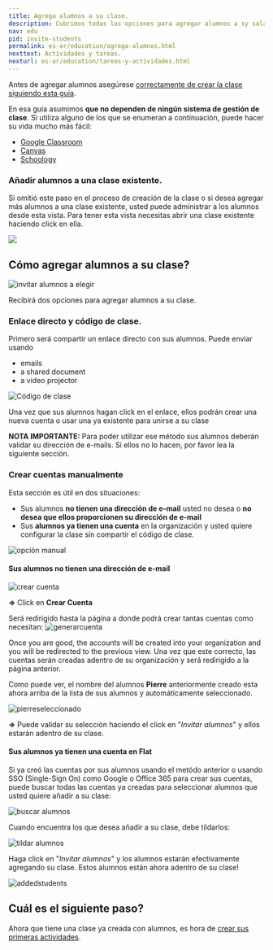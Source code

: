 ```yaml
---
title: Agrega alumnos a su clase.
description: Cubrimos todas las opciones para agregar alumnos a sy sala de clase, código, enlace directo y sincronización con las tres 
nav: edu
pid: invite-students
permalink: es-ar/education/agrega-alumnos.html
nexttext: Actividades y tareas.
nexturl: es-ar/education/tareas-y-actividades.html
---
```


Antes de agregar alumnos asegúrese [correctamente de crear la clase siguiendo esta guía](/help/es-ar/education/crear-una-nueva-clase.html).

En esa guía asumimos **que no dependen de ningún sistema de gestión de clase**. Si utiliza alguno de los que se enumeran a continuación, puede hacer su vida mucho más fácil:
* [Google Classroom](/help/en/education/google-classroom/)
* [Canvas](https://blog.flat.io/flat-canvas/)
* [Schoology](https://blog.flat.io/flat-schoology/)

### Añadir alumnos a una clase existente.

Si omitió este paso en el proceso de creación de la clase o si desea agregar más alumnos a una clase existente, usted puede administrar a los alumnos desde esta vista. Para tener esta vista necesitas abrir una clase existente haciendo click en ella.


![](/help/assets/img/invitestudents/existing-class.png)

## Cómo agregar alumnos a su clase?

![invitar alumnos a elegir](/help/assets/img/invitestudents/invitestudents.png)

Recibirá dos opciones para agregar alumnos a su clase.

### Enlace directo y código de clase.

Primero será compartir un enlace directo con sus alumnos. Puede enviar usando
* emails
* a shared document
* a video projector

![Código de clase](/help/assets/img/invitestudents/classcode.png)

Una vez que sus alumnos hagan click en el enlace, ellos podrán crear una nueva cuenta o usar una ya existente para unirse a su clase

**NOTA IMPORTANTE:** Para poder utilizar ese método sus alumnos deberán validar su dirección de e-mails. Si ellos no lo hacen, por favor lea la siguiente sección.
 

### Crear cuentas manualmente

Esta sección es útil en dos situaciones:

* Sus alumnos **no tienen una dirección de e-mail** usted no desea o **no desea que ellos proporcionen su dirección de e-mail**
* Sus **alumnos ya tienen una cuenta** en la organización y usted quiere configurar la clase sin compartir el código de clase.

![opción manual](/help/assets/img/invitestudents/addstudents.png)

#### **Sus alumnos no tienen una dirección de e-mail**

![crear cuenta](/help/assets/img/invitestudents/addstudents-createaccount.png)

**=>** Click en **Crear Cuenta**

Será redirigido hasta la página a donde podrá crear tantas cuentas como necesitan:
![generarcuenta](/help/assets/img/invitestudents/generate-account.png)

Once you are good, the accounts will be created into your organization and you will be redirected to the previous view.
Una vez que este correcto, las cuentas serán creadas adentro de su organización y será redirigido a la página anterior.

Como puede ver, el nombre del alumnos **Pierre** anteriormente creado esta ahora arriba de la lista de sus alumnos y automáticamente seleccionado.

![pierreseleccionado](/help/assets/img/invitestudents/pierreselected.png)

**=>** Puede validar su selección haciendo el click en "*Invitar alumnos*" y ellos estarán adentro de su clase.

#### **Sus alumnos ya tienen una cuenta en Flat**

Si ya creó las cuentas por sus alumnos usando el metódo anterior o usando SSO (Single-Sign On) como Google o Office 365 para crear sus cuentas, puede buscar todas las cuentas ya creadas para seleccionar alumnos que usted quiere añadir a su clase:

![buscar alumnos](/help/assets/img/invitestudents/search-addstudents.png)

Cuando encuentra los que desea añadir a su clase, debe tildarlos: 

![tildar alumnos](/help/assets/img/invitestudents/tickstudents.png)

Haga click en "*Invitar alumnos*" y los alumnos estarán efectivamente agregando su clase. Estos alumnos están ahora adentro de su clase!

![addedstudents](/help/assets/img/invitestudents/addedstudents.png)

## Cuál es el siguiente paso?

Ahora que tiene una clase ya creada con alumnos, es hora de [crear sus primeras actividades](/help/en/education/assignments-activities.html).
